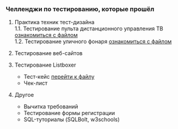 <h3>Челленджи по тестированию, которые прошёл</h3>

1. Практика техник тест-дизайна<br>
   1.1. Тестирование пульта дистанционного управления ТВ <a href="https://docs.google.com/document/d/1ep1eG3WHsozBmkRPbvTCn8QQlR-SsoTy/edit?usp=drive_link&ouid=102064553302234595178&rtpof=true&sd=true">ознакомиться с файлом</a><br>
   1.2. Тестирование уличного фонаря <a href="https://docs.google.com/document/d/1OUkt60trUj8Xvn2yVRsEVqRpSbMd_1Xz/edit?usp=drive_link&ouid=102064553302234595178&rtpof=true&sd=true">ознакомиться с файлом</a><br>

2. Тестирование веб-сайтов

3. Тестирование Listboxer
   - Тест-кейс <a href="https://docs.google.com/spreadsheets/d/13Ij7xlx558jcWZsFIqEEIRGHIEco4NKL2DVjASslptE/edit?usp=drive_link">перейти к файлу</a>
   - Чек-лист
4. Другое
   - Вычитка требований
   - Тестирование формы регистрации
   - SQL-туториалы (SQLBolt, w3schools)
